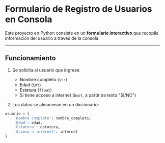 # Formulario de Registro de Usuarios en Consola

Este proyecto en Python consiste en un **formulario interactivo** que recopila información del usuario a través de la consola.

---

## Funcionamiento

1. Se solicita al usuario que ingrese:
   - Nombre completo (`str`)
   - Edad (`int`)
   - Estatura (`float`)
   - Si tiene acceso a internet (`bool`, a partir de texto "SI/NO")

2. Los datos se almacenan en un diccionario:

```python
usuario = {
    'Nombre completo': nombre_completo,
    'Edad': edad,
    'Estatura': estatura,
    'Acceso a internet': internet
}